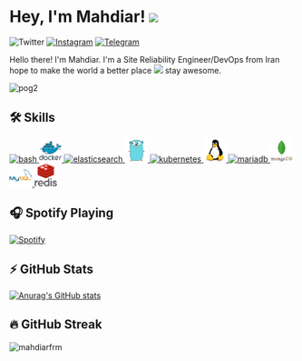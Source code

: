 # Hey, I'm Mahdiar! <img src="https://media.giphy.com/media/hvRJCLFzcasrR4ia7z/giphy.gif" width="25px">

![Twitter](https://img.shields.io/twitter/follow/mahdiar_frm?color=%231DA1F2&logo=Twitter&style=for-the-badge)
[![Instagram](https://img.shields.io/badge/Follow-@themahdiar-red?style=for-the-badge&logo=Instagram)](https://www.instagram.com/themahdiar)
[![Telegram](https://img.shields.io/badge/Telegram-@blindfooldead-blue?style=for-the-badge&logo=Telegram)](http://t.me/blindfooldead)

<!--
<p align="center">
  <br>
  <samp>
    Hello! I'm Mahdiar.
    <br>I'm a Site Reliability Engineer/DevOps from Iran 🚀.<br>
</samp>
  <img src="https://user-images.githubusercontent.com/29659769/109437021-fc52b200-7a37-11eb-8477-3a9ba512b07f.gif" width="200"/>
</p>
-->
Hello there! I'm Mahdiar. I'm a Site Reliability Engineer/DevOps from Iran hope to make the world a better place <img src="https://media.giphy.com/media/hS3IR40sIwRl6zUyrQ/giphy.gif" width="40"> stay awesome.

![pog2](https://user-images.githubusercontent.com/29659769/109441014-4a23e600-7a49-11eb-88e5-e39701e65818.gif)


## 🛠 Skills

<p align="left"> <a href="https://www.gnu.org/software/bash/" target="_blank"> <img src="https://www.vectorlogo.zone/logos/gnu_bash/gnu_bash-icon.svg" alt="bash" width="40" height="40"/> </a> <a href="https://www.docker.com/" target="_blank"> <img src="https://raw.githubusercontent.com/devicons/devicon/master/icons/docker/docker-original-wordmark.svg" alt="docker" width="40" height="40"/> </a> <a href="https://www.elastic.co" target="_blank"> <img src="https://www.vectorlogo.zone/logos/elastic/elastic-icon.svg" alt="elasticsearch" width="40" height="40"/> </a> <a href="https://golang.org" target="_blank"> <img src="https://raw.githubusercontent.com/devicons/devicon/master/icons/go/go-original.svg" alt="go" width="40" height="40"/> </a> <a href="https://kubernetes.io" target="_blank"> <img src="https://www.vectorlogo.zone/logos/kubernetes/kubernetes-icon.svg" alt="kubernetes" width="40" height="40"/> </a> <a href="https://www.linux.org/" target="_blank"> <img src="https://raw.githubusercontent.com/devicons/devicon/master/icons/linux/linux-original.svg" alt="linux" width="40" height="40"/> </a> <a href="https://mariadb.org/" target="_blank"> <img src="https://www.vectorlogo.zone/logos/mariadb/mariadb-icon.svg" alt="mariadb" width="40" height="40"/> </a> <a href="https://www.mongodb.com/" target="_blank"> <img src="https://raw.githubusercontent.com/devicons/devicon/master/icons/mongodb/mongodb-original-wordmark.svg" alt="mongodb" width="40" height="40"/> </a> <a href="https://www.mysql.com/" target="_blank"> <img src="https://raw.githubusercontent.com/devicons/devicon/master/icons/mysql/mysql-original-wordmark.svg" alt="mysql" width="40" height="40"/> </a> <a href="https://redis.io" target="_blank"> <img src="https://raw.githubusercontent.com/devicons/devicon/master/icons/redis/redis-original-wordmark.svg" alt="redis" width="40" height="40"/> </a> </p>

## :headphones: Spotify Playing

[![Spotify](https://my-spotify-6qtdarkwh-mahdiarfrm.vercel.app/api/spotify)](https://open.spotify.com/user/mahdiarfrm)

## ⚡ GitHub Stats

[![Anurag's GitHub stats](https://github-readme-stats.vercel.app/api?username=mahdiarfrm&theme=dracula&show_icons=true)](https://github.com/mahdiarfrm)

## 🔥 GitHub Streak
<p><img align="center" src="https://github-readme-streak-stats.herokuapp.com/?user=mahdiarfrm&theme=highcontrast" alt="mahdiarfrm" /></p>
